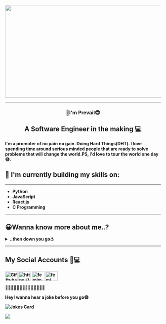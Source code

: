 
<span style="border-radius:15px" text-align="center">
<img src="https://user-images.githubusercontent.com/117872283/216997404-73759ab1-4e56-4245-825c-eeb6082653cf.gif" width="900px" height="300px">
</span>

___
<h3 align="center">
👋I'm <b>Prevail😎
</h3>
<h2 align="center">
A Software Engineer in the making 💻
</h2>
I'm a promoter of no pain no gain. Doing Hard Things(DHT). I love spending time around serious minded people that are ready to solve problems that will change the world.PS, i'd love to tour the world one day😅.

 
 ## 🌱 I'm currently building my skills on:
 ___

* Python
* JavaScript
* React js
* C Programming

<!--[![Top Langs](https://github-readme-stats.vercel.app/api/top-langs/?username=prevailugah&show_icons=true&theme=radical)](https://github.com/anuraghazra/github-readme-stats) -->
 
___
##  😀Wanna know more about me..?
<details>
<summary>
 ..then down you go⚓
</summary>
<p>

 ### 👇You just added to the number👇
  
 ![Visitor Count](https://profile-counter.glitch.me/{prevailugah}/count.svg)
 
 ___
 
### 📍I am a student of **ALX** and **HOLBERTON SCHOOL**, studying **Software Engineering**.
🏷️ I enjoy being around smart and playful people😂
🏷️ I eat alot..🍝🍩🍰 and also drink coffee alot☕ that is justified,i'm a programmer😅  
🏷️ I'm also an instrumentalist 🎹🎸 🎧
🏷️ **Fact**:  For some reason i don't like "**C**" that much😓    
🏷️ I'm a **NIGERIAN** 🇳🇬  
🏷️ I love reading📕📕   
🏷️ I love people that can see my mistakes and correct me .
🏷️Looking forward to working in a company, where i can put my skills to practise 💻🎀
🏷️lastly, i love meeting new people and making friends 💬 so please reach out to me via my ..  
 ✉️ <b>Gmail</b>: prevailbugah@gmail.com   
 ✉️ <b>Outlook </b> : prevailugah@outlook.com     
  📱 or via my social accounts below. Lets get to know each other 📱

That is all about me for now😴💤
</p>

</details>

___
## My Social Accounts 📲💻
<p align="center">

<a href="https://twitter.com/prevail_ugah" target="blank"><img align="center" src="https://raw.githubusercontent.com/rahuldkjain/github-profile-readme-generator/master/src/images/icons/Social/twitter.svg" alt="Gifftybabe" height="30" width="40" /></a>
<a href="https://www.linkedin.com/in/prevail-b-ugah" target="blank"><img align="center" src="https://raw.githubusercontent.com/rahuldkjain/github-profile-readme-generator/master/src/images/icons/Social/linked-in-alt.svg" alt="https://www.linkedin.com/in/Gifftybabe/" height="30" width="40" /></a>
<a href="https://www.facebook.com/prevail.ugah" target="blank"><img align="center" src="https://raw.githubusercontent.com/rahuldkjain/github-profile-readme-generator/master/src/images/icons/Social/facebook.svg" alt="femimakay" height="30" width="40" /></a>
 <a href="https://www.instagram.com/prevail.ugah" target="blank"><img align="center" src="https://raw.githubusercontent.com/rahuldkjain/github-profile-readme-generator/master/src/images/icons/Social/instagram.svg" alt="femi_makay" height="30" width="40" /></a>
</p>
 
<p>🔸🔸🔸🔸🔸🔸🔸🔸🔸🔸🔸🔸🔸🔸</p>
 <p>Hey! wanna hear a joke before you go😄</p>
<img src="https://readme-jokes.vercel.app/api?hideBorder" alt="Jokes Card" />

<p >
  <img src="https://readme-typing-svg.demolab.com/?lines=Thanks+for+reading+my+profile😁;+Don't+forget+to+star⭐⭐+my+repo's+and+follow👍+me+;Byeeeeeeeeee👋👋👋👋👋&font=Fira%20Code&center=true&width=840&height=50&duration=4100&pause=1000&color=ff652f">
</p>

 













